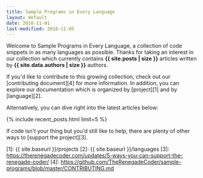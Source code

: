 ```yaml
---
title: Sample Programs in Every Language
layout: default
date: 2018-11-01
last-modified: 2018-11-05
---
```


Welcome to Sample Programs in Every Language, a collection of code snippets
in as many languages as possible. Thanks for taking an interest in our collection
which currently contains **{{ site.posts | size }}** articles written by 
**{{ site.data.authors | size }}** authors. 

If you'd like to contribute to this growing collection, check out
our [contributing document][4] for more information. In addition, you can explore 
our documentation which is organized by [project][1] and by [language][2].

Alternatively, you can dive right into the latest articles below:

{% include recent_posts.html limit=5 %}

If code isn't your thing but you'd still like to help, there are
plenty of other ways to [support the project][3].

[1]: {{ site.baseurl }}/projects
[2]: {{ site.baseurl }}/languages
[3]: https://therenegadecoder.com/updates/5-ways-you-can-support-the-renegade-coder/
[4]: https://github.com/TheRenegadeCoder/sample-programs/blob/master/CONTRIBUTING.md
